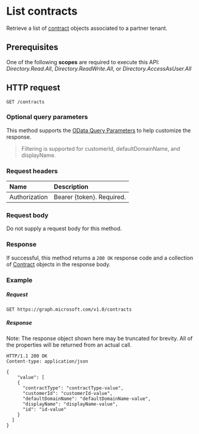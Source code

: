 # List contracts

Retrieve a list of [contract](../resources/contract.md) objects associated to a partner tenant.

## Prerequisites

One of the following **scopes** are required to execute this API: *Directory.Read.All*, *Directory.ReadWrite.All*, or *Directory.AccessAsUser.All*

## HTTP request
<!-- { "blockType": "ignored" } -->

```http
GET /contracts
```

### Optional query parameters

This method supports the [OData Query Parameters](http://graph.microsoft.io/docs/overview/query_parameters) to help customize the response. 

> Filtering is supported for customerId, defaultDomainName, and displayName.

### Request headers

| Name      |Description|
|:----------|:----------|
| Authorization  | Bearer {token}. Required. |

### Request body

Do not supply a request body for this method.

### Response

If successful, this method returns a `200 OK` response code and a collection of [Contract](../resources/contract.md) objects in the response body.

### Example
##### Request

<!-- {
  "blockType": "request",
  "name": "get_contract"
}-->
```http
GET https://graph.microsoft.com/v1.0/contracts
```

##### Response

Note: The response object shown here may be truncated for brevity. All of the properties will be returned from an actual call.
<!-- {
  "blockType": "response",
  "truncated": true,
  "@odata.type": "microsoft.graph.Contract",
  "isCollection": true
} -->
```http
HTTP/1.1 200 OK
Content-type: application/json

{
    "value": [
    {
      "contractType": "contractType-value",
      "customerId": "customerId-value",
      "defaultDomainName": "defaultDomainName-value",
      "displayName": "displayName-value",
      "id": "id-value"
    }
  ]
}
```

<!-- uuid: 8fcb5dbc-d5aa-4681-8e31-b001d5168d79
2015-10-25 14:57:30 UTC -->
<!-- {
  "type": "#page.annotation",
  "description": "Get Contract",
  "keywords": "",
  "section": "documentation",
  "tocPath": ""
}-->